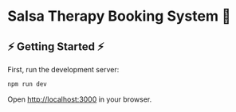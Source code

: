 # Salsa Therapy Booking System 📆

## ⚡️ Getting Started ⚡️

First, run the development server:

```bash
npm run dev
```

Open [http://localhost:3000](http://localhost:3000) in your browser.

